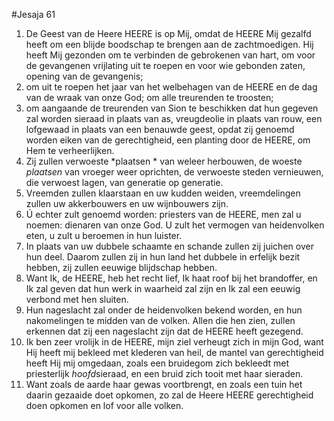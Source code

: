 #Jesaja 61
1. De Geest van de Heere HEERE is op Mij, omdat de HEERE Mij gezalfd heeft om een blijde boodschap te brengen aan de zachtmoedigen. Hij heeft Mij gezonden om te verbinden de gebrokenen van hart, om voor de gevangenen vrijlating uit te roepen en voor wie gebonden zaten, opening van de gevangenis; 
2. om uit te roepen het jaar van het welbehagen van de HEERE en de dag van de wraak van onze God; om alle treurenden te troosten; 
3. om aangaande de treurenden van Sion te beschikken dat hun gegeven zal worden sieraad in plaats van as, vreugdeolie in plaats van rouw, een lofgewaad in plaats van een benauwde geest, opdat zij genoemd worden eiken van de gerechtigheid, een planting door de HEERE, om Hem te verheerlijken. 
4. Zij zullen verwoeste *plaatsen * van weleer herbouwen, de woeste *plaatsen* van vroeger weer oprichten, de verwoeste steden vernieuwen, die verwoest lagen, van generatie op generatie. 
5. Vreemden zullen klaarstaan en uw kudden weiden, vreemdelingen zullen uw akkerbouwers en uw wijnbouwers zijn. 
6. Ú echter zult genoemd worden: priesters van de HEERE, men zal u noemen: dienaren van onze God. U zult het vermogen van heidenvolken eten, u zult u beroemen in hun luister. 
7. In plaats van uw dubbele schaamte en schande zullen zij juichen over hun deel. Daarom zullen zij in hun land het dubbele in erfelijk bezit hebben, zij zullen eeuwige blijdschap hebben. 
8. Want Ik, de HEERE, heb het recht lief, Ik haat roof bij het brandoffer, en Ik zal geven dat hun werk in waarheid zal zijn en Ik zal een eeuwig verbond met hen sluiten. 
9. Hun nageslacht zal onder de heidenvolken bekend worden, en hun nakomelingen te midden van de volken. Allen die hen zien, zullen erkennen dat zij een nageslacht zijn dat de HEERE heeft gezegend. 
10. Ik ben zeer vrolijk in de HEERE, mijn ziel verheugt zich in mijn God, want Hij heeft mij bekleed met klederen van heil, de mantel van gerechtigheid heeft Hij mij omgedaan, zoals een bruidegom zich bekleedt met priesterlijk *hoofd*sieraad, en een bruid zich tooit met haar sieraden. 
11. Want zoals de aarde haar gewas voortbrengt, en zoals een tuin het daarin gezaaide doet opkomen, zo zal de Heere HEERE gerechtigheid doen opkomen en lof voor alle volken.
